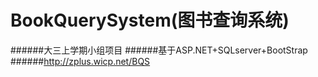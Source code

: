 # BookQuerySystem(图书查询系统)
######大三上学期小组项目
######基于ASP.NET+SQLserver+BootStrap
######http://zplus.wicp.net/BQS
